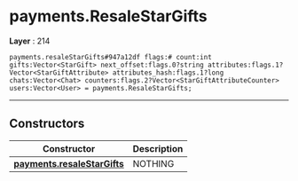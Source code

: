 # payments.ResaleStarGifts

**Layer** : 214

```tl
payments.resaleStarGifts#947a12df flags:# count:int gifts:Vector<StarGift> next_offset:flags.0?string attributes:flags.1?Vector<StarGiftAttribute> attributes_hash:flags.1?long chats:Vector<Chat> counters:flags.2?Vector<StarGiftAttributeCounter> users:Vector<User> = payments.ResaleStarGifts;
```

---

## Constructors

| Constructor | Description |
| :---: | :--- |
| [**payments.resaleStarGifts**](constructor/payments.resaleStarGifts) | NOTHING |